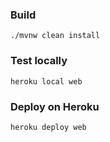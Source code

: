 ### Build
`./mvnw clean install`
### Test locally
`heroku local web`
### Deploy on Heroku
`heroku deploy web`